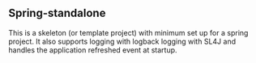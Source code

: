 ## Spring-standalone
This is a skeleton (or template project) with minimum set up for a spring project.
It also supports logging with logback logging with SL4J and handles the application refreshed event at startup.
